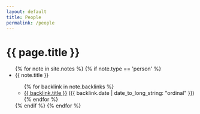 ```yaml
---
layout: default
title: People
permalink: /people
---
```


<h1>{{ page.title }}</h1>

<ul>
    {% for note in site.notes %}
    {% if note.type == 'person' %}
    <li class="bold" id="{{note.title | slugify }}">{{ note.title }}</li>
		<ul>
		{% for backlink in note.backlinks %}
			<li><a href="{{ backlink.url }}">{{ backlink.title }}</a> ({{ backlink.date | date_to_long_string: "ordinal" }})</li>
		{% endfor %}
		</ul>
    {% endif %}
    {% endfor %}
</ul>
